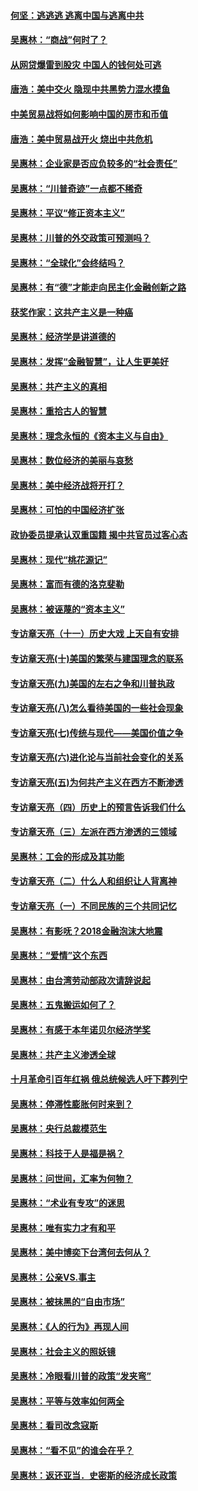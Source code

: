 #### [何坚：逃逃逃 逃离中国与逃离中共](../pages/nsc423/n10592891.md?t=10150633) 

#### [吴惠林：“商战”何时了？](../pages/nsc423/n10573558.md?t=10150633) 

#### [从网贷爆雷到股灾 中国人的钱何处可逃](../pages/nsc423/n10572800.md?t=10150633) 

#### [唐浩：美中交火 隐现中共黑势力混水摸鱼](../pages/nsc423/n10544040.md?t=10150633) 

#### [中美贸易战将如何影响中国的房市和币值](../pages/nsc423/n10543697.md?t=10150633) 

#### [唐浩：美中贸易战开火 烧出中共危机](../pages/nsc423/n10540126.md?t=10150633) 

#### [吴惠林：企业家是否应负较多的“社会责任”](../pages/nsc423/n10535022.md?t=10150633) 

#### [吴惠林：“川普奇迹”一点都不稀奇](../pages/nsc423/n10512808.md?t=10150633) 

#### [吴惠林：平议“修正资本主义”](../pages/nsc423/n10495724.md?t=10150633) 

#### [吴惠林：川普的外交政策可预测吗？](../pages/nsc423/n10462387.md?t=10150633) 

#### [吴惠林：“全球化”会终结吗？](../pages/nsc423/n10452838.md?t=10150633) 

#### [吴惠林：有“德”才能走向民主化金融创新之路](../pages/nsc423/n10432292.md?t=10150633) 

#### [获奖作家：这共产主义是一种癌](../pages/nsc423/n10431541.md?t=10150633) 

#### [吴惠林：经济学是讲道德的](../pages/nsc423/n10398014.md?t=10150633) 

#### [吴惠林：发挥“金融智慧”，让人生更美好](../pages/nsc423/n10375019.md?t=10150633) 

#### [吴惠林：共产主义的真相](../pages/nsc423/n10351394.md?t=10150633) 

#### [吴惠林：重拾古人的智慧](../pages/nsc423/n10337691.md?t=10150633) 

#### [吴惠林：理念永恒的《资本主义与自由》](../pages/nsc423/n10316274.md?t=10150633) 

#### [吴惠林：数位经济的美丽与哀愁](../pages/nsc423/n10292946.md?t=10150633) 

#### [吴惠林：美中经济战将开打？](../pages/nsc423/n10258825.md?t=10150633) 

#### [吴惠林：可怕的中国经济扩张](../pages/nsc423/n10219147.md?t=10150633) 

#### [政协委员提承认双重国籍 揭中共官员过客心态](../pages/nsc423/n10208809.md?t=10150633) 

#### [吴惠林：现代“桃花源记”](../pages/nsc423/n10185234.md?t=10150633) 

#### [吴惠林：富而有德的洛克斐勒](../pages/nsc423/n10142264.md?t=10150633) 

#### [吴惠林：被诬蔑的“资本主义”](../pages/nsc423/n10124816.md?t=10150633) 

#### [专访章天亮（十一）历史大戏 上天自有安排](../pages/nsc423/n10094905.md?t=10150633) 

#### [专访章天亮(十)美国的繁荣与建国理念的联系](../pages/nsc423/n10094899.md?t=10150633) 

#### [专访章天亮(九)美国的左右之争和川普执政](../pages/nsc423/n10094889.md?t=10150633) 

#### [专访章天亮(八)怎么看待美国的一些社会现象](../pages/nsc423/n10094857.md?t=10150633) 

#### [专访章天亮(七)传统与现代——美国价值之争](../pages/nsc423/n10093140.md?t=10150633) 

#### [专访章天亮(六)进化论与当前社会变化的关系](../pages/nsc423/n10092036.md?t=10150633) 

#### [专访章天亮(五)为何共产主义在西方不断渗透](../pages/nsc423/n10083620.md?t=10150633) 

#### [专访章天亮（四）历史上的预言告诉我们什么](../pages/nsc423/n10083606.md?t=10150633) 

#### [专访章天亮（三）左派在西方渗透的三领域](../pages/nsc423/n10081115.md?t=10150633) 

#### [吴惠林：工会的形成及其功能](../pages/nsc423/n10080633.md?t=10150633) 

#### [专访章天亮（二）什么人和组织让人背离神](../pages/nsc423/n10076637.md?t=10150633) 

#### [专访章天亮（一）不同民族的三个共同记忆](../pages/nsc423/n10074188.md?t=10150633) 

#### [吴惠林：有影呒？2018金融泡沫大地震](../pages/nsc423/n10040534.md?t=10150633) 

#### [吴惠林：“爱情”这个东西](../pages/nsc423/n10019423.md?t=10150633) 

#### [吴惠林：由台湾劳动部政次请辞说起](../pages/nsc423/n9979679.md?t=10150633) 

#### [吴惠林：五鬼搬运如何了？](../pages/nsc423/n9925338.md?t=10150633) 

#### [吴惠林：有感于本年诺贝尔经济学奖](../pages/nsc423/n9871883.md?t=10150633) 

#### [吴惠林：共产主义渗透全球](../pages/nsc423/n9812748.md?t=10150633) 

#### [十月革命引百年红祸 俄总统候选人吁下葬列宁](../pages/nsc423/n9810182.md?t=10150633) 

#### [吴惠林：停滞性膨胀何时来到？](../pages/nsc423/n9764136.md?t=10150633) 

#### [吴惠林：央行总裁模范生](../pages/nsc423/n9728134.md?t=10150633) 

#### [吴惠林：科技于人是福是祸？](../pages/nsc423/n9672982.md?t=10150633) 

#### [吴惠林：问世间，汇率为何物？](../pages/nsc423/n9621788.md?t=10150633) 

#### [吴惠林：“术业有专攻”的迷思](../pages/nsc423/n9580363.md?t=10150633) 

#### [吴惠林：唯有实力才有和平](../pages/nsc423/n9529599.md?t=10150633) 

#### [吴惠林：美中博奕下台湾何去何从？](../pages/nsc423/n9483598.md?t=10150633) 

#### [吴惠林：公亲VS.事主](../pages/nsc423/n9425637.md?t=10150633) 

#### [吴惠林：被抹黑的“自由市场”](../pages/nsc423/n9351545.md?t=10150633) 

#### [吴惠林：《人的行为》再现人间](../pages/nsc423/n9296339.md?t=10150633) 

#### [吴惠林：社会主义的照妖镜](../pages/nsc423/n9243460.md?t=10150633) 

#### [吴惠林：冷眼看川普的政策“发夹弯”](../pages/nsc423/n9120684.md?t=10150633) 

#### [吴惠林：平等与效率如何两全](../pages/nsc423/n9075430.md?t=10150633) 

#### [吴惠林：看司改念寇斯](../pages/nsc423/n9024915.md?t=10150633) 

#### [吴惠林：“看不见”的谁会在乎？](../pages/nsc423/n8977488.md?t=10150633) 

#### [吴惠林：返还亚当．史密斯的经济成长政策](../pages/nsc423/n8931896.md?t=10150633) 

